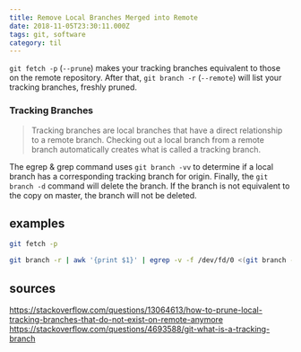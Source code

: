 ```yaml
---
title: Remove Local Branches Merged into Remote
date: 2018-11-05T23:30:11.000Z
tags: git, software
category: til
---
```


`git fetch -p` (`--prune`) makes your tracking branches equivalent to those on the remote repository. After that, `git branch -r` (`--remote`) will list your tracking branches, freshly pruned.

### Tracking Branches

> Tracking branches are local branches that have a direct relationship to a remote branch.
> Checking out a local branch from a remote branch automatically creates what is called a tracking branch.

The egrep & grep command uses `git branch -vv` to determine if a local branch has a corresponding tracking branch for origin. Finally, the `git branch -d` command will delete the branch. If the branch is not equivalent to the copy on master, the branch will not be deleted.

## examples

```bash
git fetch -p

git branch -r | awk '{print $1}' | egrep -v -f /dev/fd/0 <(git branch -vv | grep origin) | awk '{print $1}' | xargs git branch -d
```

## sources

https://stackoverflow.com/questions/13064613/how-to-prune-local-tracking-branches-that-do-not-exist-on-remote-anymore
https://stackoverflow.com/questions/4693588/git-what-is-a-tracking-branch
